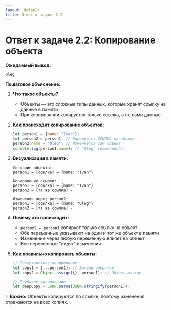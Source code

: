 ```yaml
---
layout: default
title: Ответ к задаче 2.2
---
```

# Ответ к задаче 2.2: Копирование объекта

**Ожидаемый вывод:**
```
Oleg
```

**Пошаговое объяснение:**

1. **Что такое объекты?**
   - Объекты — это сложные типы данных, которые хранят ссылку на данные в памяти
   - При копировании копируется только ссылка, а не сами данные

2. **Как происходит копирование объектов:**
   ```js
   let person1 = {name: "Ivan"};
   let person2 = person1; // Копируется ССЫЛКА на объект
   person2.name = "Oleg"; // Изменяется сам объект
   console.log(person1.name); // "Oleg" (изменился!)
   ```

3. **Визуализация в памяти:**
   ```
   Создание объекта:
   person1 → [ссылка] → {name: "Ivan"}
   
   Копирование ссылки:
   person1 → [ссылка] → {name: "Ivan"}
   person2 → [та же ссылка] ↗
   
   Изменение через person2:
   person1 → [ссылка] → {name: "Oleg"}
   person2 → [та же ссылка] ↗
   ```

4. **Почему это происходит:**
   - `person2 = person1` копирует только ссылку на объект
   - Обе переменные указывают на один и тот же объект в памяти
   - Изменение через любую переменную влияет на объект
   - Все переменные "видят" изменения

5. **Как правильно копировать объекты:**
   ```js
   // Поверхностное копирование
   let copy1 = {...person1}; // Spread оператор
   let copy2 = Object.assign({}, person1); // Object.assign
   
   // Глубокое копирование
   let deepCopy = JSON.parse(JSON.stringify(person1));
   ```

💡 **Важно:** Объекты копируются по ссылке, поэтому изменения отражаются на всех копиях.